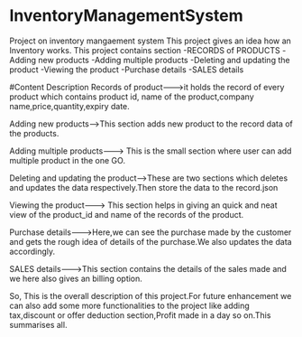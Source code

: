 # InventoryManagementSystem
Project on inventory mangaement system 
This project gives an idea how an Inventory works.
This project contains section
  -RECORDS of PRODUCTS
  -Adding new products
  -Adding multiple products
  -Deleting and updating the product
  -Viewing the product
  -Purchase details
  -SALES details

#Content Description
Records of product--->it holds the record of every product which contains product id, name of the product,company name,price,quantity,expiry date.

Adding new products-->This section adds new product to the record data of the products.

Adding multiple products---> This is the small section where user can add multiple product in the one GO.

Deleting and updating the product-->These are two sections which deletes and updates the data respectively.Then store the data to the record.json

Viewing the product---> This section helps in giving an quick and neat view of the product_id and name of the records of the product.

Purchase details--->Here,we can see the purchase made by the customer and gets the rough idea of details of the purchase.We also updates the data accordingly.

SALES details--->This section contains the details of the sales made and we here also gives an billing option.


So, This is the overall description of this project.For future enhancement we can also add some more functionalities to the project like adding tax,discount or offer deduction section,Profit made in a day so on.This summarises all. 
